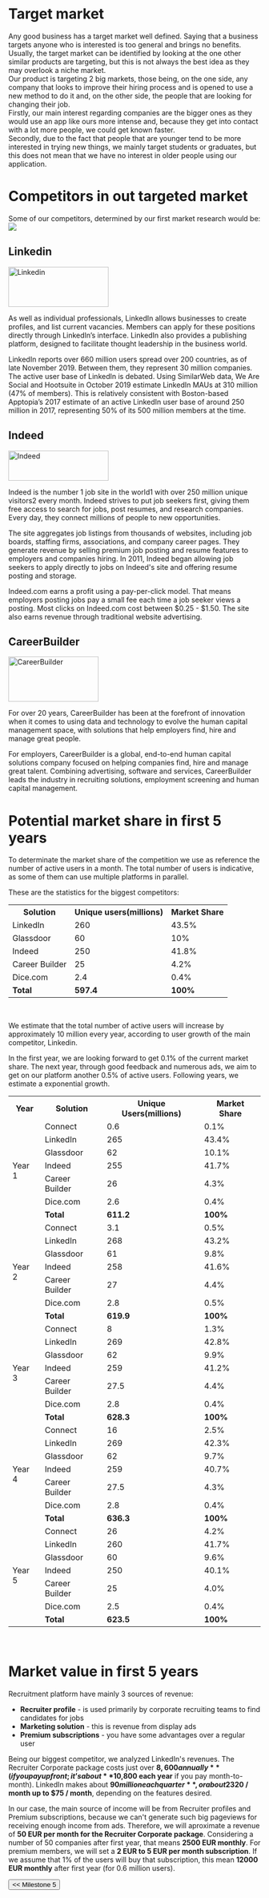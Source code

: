 # Target market
Any good business has a target market well defined. Saying that a business targets anyone who is interested is too general and brings no benefits. 
Usually, the target market can be identified by looking at the one other similar products are targeting, but this is not always the best idea as they may overlook a niche market.  
Our product is targeting 2 big markets, those being, on the one side, any company that looks to improve their hiring process and is opened to use a new method to do it and, on the other side, the people that are looking for changing their job.  
Firstly, our main interest regarding companies are the bigger ones as they would use an app like ours more intense and, because they get into contact with a lot more people, we could get known faster.  
Secondly, due to the fact that people that are younger tend to be more interested in trying new things, we mainly target students or graduates, but this does not mean that we have no interest in older people using our application.


# Competitors in out targeted market

Some of our competitors, determined by our first market research would be:
<img src="/connect.github.io/images/market/competition-chart.png">


## Linkedin 
<img src="/connect.github.io/images/market/linkedin-logo.png" alt="Linkedin" width="200" height="80">

As well as individual professionals, LinkedIn allows businesses to create profiles, and list current vacancies. Members can apply for these positions directly through LinkedIn’s interface. LinkedIn also provides a publishing platform, designed to facilitate thought leadership in the business world.  

LinkedIn reports over 660 million users spread over 200 countries, as of late November 2019. Between them, they represent 30 million companies. The active user base of LinkedIn is debated. Using SimilarWeb data, We Are Social and Hootsuite in October 2019 estimate LinkedIn MAUs at 310 million (47% of members). This is relatively consistent with Boston-based Apptopia’s 2017 estimate of an active LinkedIn user base of around 250 million in 2017, representing 50% of its 500 million members at the time.
 
## Indeed
<img src="/connect.github.io/images/market/indeed-logo.png" alt="Indeed" width="200" height="60">

Indeed is the number 1 job site in the world1 with over 250 million unique visitors2 every month. Indeed strives to put job seekers first, giving them free access to search for jobs, post resumes, and research companies. Every day, they connect millions of people to new opportunities.  

The site aggregates job listings from thousands of websites, including job boards, staffing firms, associations, and company career pages. They generate revenue by selling premium job posting and resume features to employers and companies hiring. In 2011, Indeed began allowing job seekers to apply directly to jobs on Indeed's site and offering resume posting and storage.  

Indeed.com earns a profit using a pay-per-click model. That means employers posting jobs pay a small fee each time a job seeker views a posting. Most clicks on Indeed.com cost between $0.25 - $1.50. The site also earns revenue through traditional website advertising.


## CareerBuilder
<img src="/connect.github.io/images/market/careerbuilder.png"  alt="CareerBuilder" width="180" height="90">

For over 20 years, CareerBuilder has been at the forefront of innovation when it comes to using data and technology to evolve the human capital management space, with solutions that help employers find, hire and manage great people.  

For employers, CareerBuilder is a global, end-to-end human capital solutions company focused on helping companies find, hire and manage great talent. Combining advertising, software and services, CareerBuilder leads the industry in recruiting solutions, employment screening and human capital management.


# Potential market share in first 5 years

To determinate the market share of the competition we use as reference the number of active users in a month. The total number of users is indicative, as some of them can use multiple platforms in parallel.

These are the statistics for the biggest competitors:

<table>
  <tr>
    <th>Solution</th>
    <th>Unique users(millions)</th>
    <th>Market Share</th>
  </tr>
  <tr>
    <td>LinkedIn</td>
    <td>260</td>
    <td>43.5%</td>
  </tr>
  <tr>
    <td>Glassdoor</td>
    <td>60</td>
    <td>10%</td>
  </tr>
  <tr>
    <td>Indeed</td>
    <td>250</td>
    <td>41.8%</td>
  </tr>
  <tr>
    <td>Career Builder</td>
    <td>25</td>
    <td>4.2%</td>
  </tr>
  <tr>
    <td>Dice.com</td>
    <td>2.4</td>
    <td>0.4%</td>
  </tr>
  <tr>
    <td style="font-weight: bold">Total</td>
    <td style="font-weight: bold">597.4</td>
    <td style="font-weight: bold">100%</td>
  </tr>
</table>

<br>

We estimate that the total number of active users will increase by approximately 10 million every year, according to user growth of the main competitor, Linkedin.

In the first year, we are looking forward to get 0.1% of the current market share. The next year, through good feedback and numerous ads, we aim to get on our platform another 0.5% of active users. Following years, we estimate a exponential growth.

<table>
  <tr>
    <th>Year</th>
    <th>Solution</th>
    <th>Unique Users(millions)</th>
    <th>Market Share</th>
  </tr>
  <tr>
    <td rowspan="7">Year 1</td>
    <td>Connect</td>
    <td>0.6</td>
    <td>0.1%</td>
  </tr>
  <tr>
    <td>LinkedIn</td>
    <td>265</td>
    <td>43.4%</td>
  </tr>
  <tr>
    <td>Glassdoor</td>
    <td>62</td>
    <td>10.1%</td>
  </tr>
  <tr>
    <td>Indeed</td>
    <td>255</td>
    <td>41.7%</td>
  </tr>
  <tr>
    <td>Career Builder</td>
    <td>26</td>
    <td>4.3%</td>
  </tr>
  <tr>
    <td>Dice.com</td>
    <td>2.6</td>
    <td>0.4%</td>
  </tr>
  <tr>
    <td style="font-weight: bold">Total</td>
    <td style="font-weight: bold">611.2</td>
    <td style="font-weight: bold">100%</td>
  </tr>
 
 <tr>
    <td rowspan="7">Year 2</td>
    <td>Connect</td>
    <td>3.1</td>
    <td>0.5%</td>
  </tr>
  <tr>
    <td>LinkedIn</td>
    <td>268</td>
    <td>43.2%</td>
  </tr>
  <tr>
    <td>Glassdoor</td>
    <td>61</td>
    <td>9.8%</td>
  </tr>
  <tr>
    <td>Indeed</td>
    <td>258</td>
    <td>41.6%</td>
  </tr>
  <tr>
    <td>Career Builder</td>
    <td>27</td>
    <td>4.4%</td>
  </tr>
  <tr>
    <td>Dice.com</td>
    <td>2.8</td>
    <td>0.5%</td>
  </tr>
  <tr>
    <td style="font-weight: bold">Total</td>
    <td style="font-weight: bold">619.9</td>
    <td style="font-weight: bold">100%</td>
  </tr>
  
  <tr>
    <td rowspan="7">Year 3</td>
    <td>Connect</td>
    <td>8</td>
    <td>1.3%</td>
  </tr>
  <tr>
    <td>LinkedIn</td>
    <td>269</td>
    <td>42.8%</td>
  </tr>
  <tr>
    <td>Glassdoor</td>
    <td>62</td>
    <td>9.9%</td>
  </tr>
  <tr>
    <td>Indeed</td>
    <td>259</td>
    <td>41.2%</td>
  </tr>
  <tr>
    <td>Career Builder</td>
    <td>27.5</td>
    <td>4.4%</td>
  </tr>
  <tr>
    <td>Dice.com</td>
    <td>2.8</td>
    <td>0.4%</td>
  </tr>
  <tr>
    <td style="font-weight: bold">Total</td>
    <td style="font-weight: bold">628.3</td>
    <td style="font-weight: bold">100%</td>
  </tr>
  
  <tr>
    <td rowspan="7">Year 4</td>
    <td>Connect</td>
    <td>16</td>
    <td>2.5%</td>
  </tr>
  <tr>
    <td>LinkedIn</td>
    <td>269</td>
    <td>42.3%</td>
  </tr>
  <tr>
    <td>Glassdoor</td>
    <td>62</td>
    <td>9.7%</td>
  </tr>
  <tr>
    <td>Indeed</td>
    <td>259</td>
    <td>40.7%</td>
  </tr>
  <tr>
    <td>Career Builder</td>
    <td>27.5</td>
    <td>4.3%</td>
  </tr>
  <tr>
    <td>Dice.com</td>
    <td>2.8</td>
    <td>0.4%</td>
  </tr>
  <tr>
    <td style="font-weight: bold">Total</td>
    <td style="font-weight: bold">636.3</td>
    <td style="font-weight: bold">100%</td>
  </tr>
  
  <tr>
    <td rowspan="7">Year 5</td>
    <td>Connect</td>
    <td>26</td>
    <td>4.2%</td>
  </tr>
  <tr>
    <td>LinkedIn</td>
    <td>260</td>
    <td>41.7%</td>
  </tr>
  <tr>
    <td>Glassdoor</td>
    <td>60</td>
    <td>9.6%</td>
  </tr>
  <tr>
    <td>Indeed</td>
    <td>250</td>
    <td>40.1%</td>
  </tr>
  <tr>
    <td>Career Builder</td>
    <td>25</td>
    <td>4.0%</td>
  </tr>
  <tr>
    <td>Dice.com</td>
    <td>2.5</td>
    <td>0.4%</td>
  </tr>
  <tr>
    <td style="font-weight: bold">Total</td>
    <td style="font-weight: bold">623.5</td>
    <td style="font-weight: bold">100%</td>
  </tr>
</table>

<br>

# Market value in first 5 years

Recruitment platform have mainly 3 sources of revenue:
* **Recruiter profile** - is used primarily by corporate recruiting teams to find candidates for jobs
* **Marketing solution** - this is revenue from display ads
* **Premium subscriptions** - you have some advantages over a regular user

Being our biggest competitor, we analyzed LinkedIn's revenues. The Recruiter Corporate package costs just over **$8,600 annually** (if you pay upfront; it’s about **$10,800 each year** if you pay month-to-month). LinkedIn makes about **$90 million each quarter**, or about 23% of total revenue, from showing ads to its users. These ads appear on most pages on the site, and include both IAB standard ads (such as a 300×250 rectangle) as well as custom text ads. LinkedIn offers its members four tiers of membership on the site, including a free option. The other three range from about **$20 / month up to $75 / month**, depending on the features desired.

In our case, the main source of income will be from Recruiter profiles and Premium subscriptions, because we can't generate such big pageviews for receiving enough income from ads. Therefore, we will aproximate a revenue of **50 EUR per month for the Recruiter Corporate package**. Considering a number of 50 companies after first year, that means **2500 EUR monthly**. For premium members, we will set a **2 EUR to 5 EUR per month subscription**. If we assume that 1% of the users will buy that subscription, this mean **12000 EUR monthly** after first year (for 0.6 million users).




<div style="display:inline; float:left">
<input type="button" class="button" value="<< Milestone 5" onclick="window.location.href='milestone5.html'" />
</div>
<div style="display:inline; float:right">
</div>
